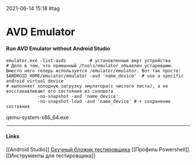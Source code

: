 2021-06-14 15:18
#tag
# AVD Emulator
#### Run AVD Emulator without Android Studio
```shell
emulator.exe -list-avds			# установленные вирт устройства
# Дело в том, что привычный /tools/emulator объявлен устаревшим. Вместо него теперь используется /emulator/emulator. Вот так просто:
$ANDROID_HOME/emulator/emulator -avd 'name_device'	# use a specific android virtual device
# выполняет холодную загрузку эмулятора(с чистого листа), а не восстанавливают его состояния из снапшота
			-no-snapshot -avd 'name_device' 
			-no-snapshot-load -avd 'name_device' # + сохранение состояния
```
qemu-system-x86_64.exe
_____________
#### Links
[[Android Studio]]
[Скучный бложик тестировщика](https://myachinqa.blogspot.com/2018/03/android-panic-missing-emulator-engine.htm)
[[Профиль Powershell]]
[[Инструменты для тестировщика]]
